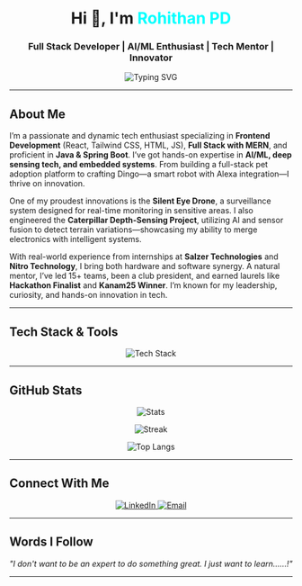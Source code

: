 <h1 align="center">
  Hi 👋, I'm <span style="color:#00FFFF">Rohithan PD</span>
</h1>
<h3 align="center"> Full Stack Developer | AI/ML Enthusiast | Tech Mentor | Innovator</h3>

<p align="center">
  <img src="https://readme-typing-svg.demolab.com?font=Fira+Code&duration=4000&pause=1000&color=00FFFF&center=true&vCenter=true&width=435&lines=Frontend+Developer+%7C+AI+%26+ML+Explorer;Mentor+%26+Club+President+%7C+Hackathon+Finalist;Building+smart+bots+%26+beautiful+UIs" alt="Typing SVG" />
</p>

---

## About Me

I’m a passionate and dynamic tech enthusiast specializing in **Frontend Development** (React, Tailwind CSS, HTML, JS), **Full Stack with MERN**, and proficient in **Java & Spring Boot**. I’ve got hands-on expertise in **AI/ML, deep sensing tech, and embedded systems**. From building a full-stack pet adoption platform to crafting Dingo—a smart robot with Alexa integration—I thrive on innovation. 

One of my proudest innovations is the **Silent Eye Drone**, a surveillance system designed for real-time monitoring in sensitive areas. I also engineered the **Caterpillar Depth-Sensing Project**, utilizing AI and sensor fusion to detect terrain variations—showcasing my ability to merge electronics with intelligent systems.

With real-world experience from internships at **Salzer Technologies** and **Nitro Technology**, I bring both hardware and software synergy. A natural mentor, I’ve led 15+ teams, been a club president, and earned laurels like **Hackathon Finalist** and **Kanam25 Winner**. I’m known for my leadership, curiosity, and hands-on innovation in tech.

---

## Tech Stack & Tools

<p align="center">
  <img src="https://skillicons.dev/icons?i=react,tailwind,html,css,javascript,nodejs,mongodb,java,spring,python,c,cpp,matlab,arduino,git,github,mysql,vscode,figma,bootstrap" alt="Tech Stack" />
</p>

---
## GitHub Stats

<p align="center">
  <img src="https://github-readme-stats.vercel.app/api?username=Rohithan-01&show_icons=true&theme=tokyonight" alt="Stats" />
</p>
<p align="center">
  <img src="https://github-readme-streak-stats.herokuapp.com/?user=Rohithan-01&theme=tokyonight" alt="Streak" />
</p>
<p align="center">
  <img src="https://github-readme-stats.vercel.app/api/top-langs/?username=Rohithan-01&layout=compact&theme=tokyonight" alt="Top Langs" />
</p>

---

## Connect With Me

<p align="center">
  <a href="https://www.linkedin.com/in/rohithan-pd-98a905255/" target="_blank">
    <img src="https://img.shields.io/badge/-LinkedIn-%230077B5?style=for-the-badge&logo=linkedin&logoColor=white" alt="LinkedIn" />
  </a>
  <a href="mailto:rohithanpd@gmail.com" target="_blank">
    <img src="https://img.shields.io/badge/-Email-%23D44638?style=for-the-badge&logo=gmail&logoColor=white" alt="Email" />
  </a>
</p>

---

## Words I Follow

<p align="center"><em>"I don't want to be an expert to do something great. I just want to learn......!"</em></p>

---
